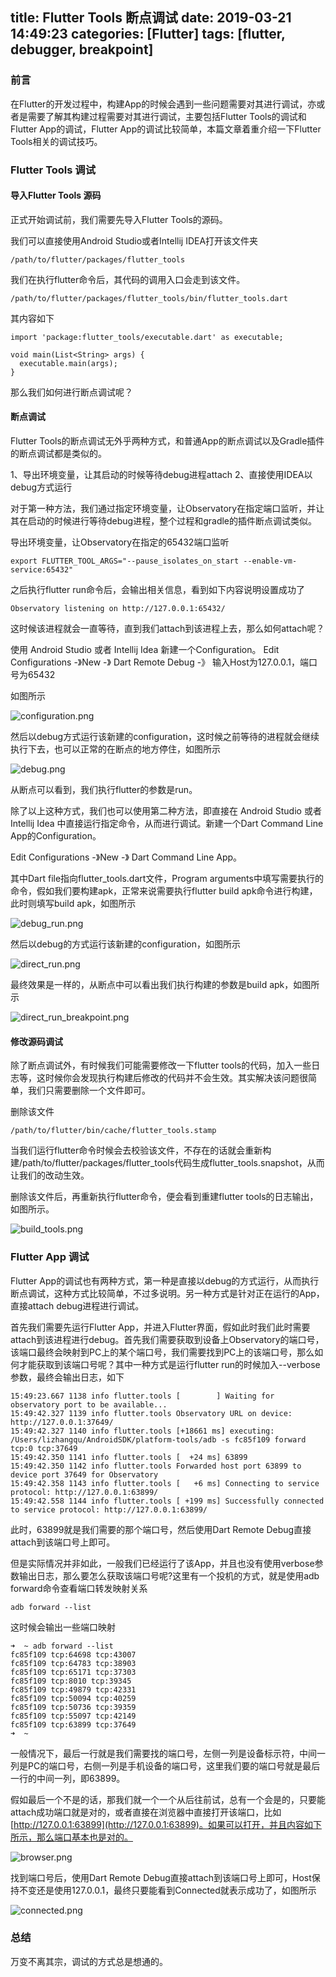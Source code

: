 title: Flutter Tools 断点调试
date: 2019-03-21 14:49:23
categories: [Flutter]
tags: [flutter, debugger, breakpoint]
---

### 前言

在Flutter的开发过程中，构建App的时候会遇到一些问题需要对其进行调试，亦或者是需要了解其构建过程需要对其进行调试，主要包括Flutter Tools的调试和Flutter App的调试，Flutter App的调试比较简单，本篇文章着重介绍一下Flutter Tools相关的调试技巧。

<!-- more -->

### Flutter Tools 调试

#### 导入Flutter Tools 源码

正式开始调试前，我们需要先导入Flutter Tools的源码。

我们可以直接使用Android Studio或者Intellij IDEA打开该文件夹
```
/path/to/flutter/packages/flutter_tools
```

我们在执行flutter命令后，其代码的调用入口会走到该文件。
```
/path/to/flutter/packages/flutter_tools/bin/flutter_tools.dart
```

其内容如下
```
import 'package:flutter_tools/executable.dart' as executable;

void main(List<String> args) {
  executable.main(args);
}
```

那么我们如何进行断点调试呢？

#### 断点调试

Flutter Tools的断点调试无外乎两种方式，和普通App的断点调试以及Gradle插件的断点调试都是类似的。

1、导出环境变量，让其启动的时候等待debug进程attach
2、直接使用IDEA以debug方式运行

对于第一种方法，我们通过指定环境变量，让Observatory在指定端口监听，并让其在启动的时候进行等待debug进程，整个过程和gradle的插件断点调试类似。

导出环境变量，让Observatory在指定的65432端口监听

```
export FLUTTER_TOOL_ARGS="--pause_isolates_on_start --enable-vm-service:65432"
```

之后执行flutter run命令后，会输出相关信息，看到如下内容说明设置成功了

```
Observatory listening on http://127.0.0.1:65432/
```

这时候该进程就会一直等待，直到我们attach到该进程上去，那么如何attach呢？

使用 Android Studio 或者 Intellij Idea 新建一个Configuration。
Edit Configurations -》New -》 Dart Remote Debug -》 输入Host为127.0.0.1，端口号为65432

如图所示

![configuration.png](configuration.png)

然后以debug方式运行该新建的configuration，这时候之前等待的进程就会继续执行下去，也可以正常的在断点的地方停住，如图所示

![debug.png](debug.png)

从断点可以看到，我们执行flutter的参数是run。

除了以上这种方式，我们也可以使用第二种方法，即直接在 Android Studio 或者 Intellij Idea 中直接运行指定命令，从而进行调试。新建一个Dart Command Line App的Configuration。

Edit Configurations -》New -》 Dart Command Line App。

其中Dart file指向flutter_tools.dart文件，Program arguments中填写需要执行的命令，假如我们要构建apk，正常来说需要执行flutter build apk命令进行构建，此时则填写build apk，如图所示

![debug_run.png](debug_run.png)

然后以debug的方式运行该新建的configuration，如图所示

![direct_run.png](direct_run.png)

最终效果是一样的，从断点中可以看出我们执行构建的参数是build apk，如图所示

![direct_run_breakpoint.png](direct_run_breakpoint.png)

#### 修改源码调试

除了断点调试外，有时候我们可能需要修改一下flutter tools的代码，加入一些日志等，这时候你会发现执行构建后修改的代码并不会生效。其实解决该问题很简单，我们只需要删除一个文件即可。

删除该文件

```
/path/to/flutter/bin/cache/flutter_tools.stamp
```

当我们运行flutter命令时候会去校验该文件，不存在的话就会重新构建/path/to/flutter/packages/flutter_tools代码生成flutter_tools.snapshot，从而让我们的改动生效。

删除该文件后，再重新执行flutter命令，便会看到重建flutter tools的日志输出，如图所示。

![build_tools.png](build_tools.png)

### Flutter App 调试

Flutter App的调试也有两种方式，第一种是直接以debug的方式运行，从而执行断点调试，这种方式比较简单，不过多说明。另一种方式是针对正在运行的App，直接attach debug进程进行调试。

首先我们需要先运行Flutter App，并进入Flutter界面，假如此时我们此时需要attach到该进程进行debug。首先我们需要获取到设备上Observatory的端口号，该端口最终会映射到PC上的某个端口号，我们需要找到PC上的该端口号，那么如何才能获取到该端口号呢？其中一种方式是运行flutter run的时候加入\-\-verbose参数，最终会输出日志，如下

```
15:49:23.667 1138 info flutter.tools [        ] Waiting for observatory port to be available...
15:49:42.327 1139 info flutter.tools Observatory URL on device: http://127.0.0.1:37649/
15:49:42.327 1140 info flutter.tools [+18661 ms] executing: /Users/lizhangqu/AndroidSDK/platform-tools/adb -s fc85f109 forward tcp:0 tcp:37649
15:49:42.350 1141 info flutter.tools [  +24 ms] 63899
15:49:42.350 1142 info flutter.tools Forwarded host port 63899 to device port 37649 for Observatory
15:49:42.358 1143 info flutter.tools [   +6 ms] Connecting to service protocol: http://127.0.0.1:63899/
15:49:42.558 1144 info flutter.tools [ +199 ms] Successfully connected to service protocol: http://127.0.0.1:63899/
```

此时，63899就是我们需要的那个端口号，然后使用Dart Remote Debug直接attach到该端口号上即可。

但是实际情况并非如此，一般我们已经运行了该App，并且也没有使用verbose参数输出日志，那么要怎么获取该端口号呢?这里有一个投机的方式，就是使用adb forward命令查看端口转发映射关系

```
adb forward --list
```

这时候会输出一些端口映射

```
➜  ~ adb forward --list
fc85f109 tcp:64698 tcp:43007
fc85f109 tcp:64783 tcp:38903
fc85f109 tcp:65171 tcp:37303
fc85f109 tcp:8010 tcp:39345
fc85f109 tcp:49879 tcp:42331
fc85f109 tcp:50094 tcp:40259
fc85f109 tcp:50736 tcp:39359
fc85f109 tcp:55097 tcp:42149
fc85f109 tcp:63899 tcp:37649
➜  ~ 
```

一般情况下，最后一行就是我们需要找的端口号，左侧一列是设备标示符，中间一列是PC的端口号，右侧一列是手机设备的端口号，这里我们要的端口号就是最后一行的中间一列，即63899。

假如最后一个不是的话，那我们就一个一个从后往前试，总有一个会是的，只要能attach成功端口就是对的，或者直接在浏览器中直接打开该端口，比如 [http://127.0.0.1:63899](http://127.0.0.1:63899)。如果可以打开，并且内容如下所示，那么端口基本也是对的。

![browser.png](browser.png)

找到端口号后，使用Dart Remote Debug直接attach到该端口号上即可，Host保持不变还是使用127.0.0.1，最终只要能看到Connected就表示成功了，如图所示

![connected.png](connected.png)

### 总结

万变不离其宗，调试的方式总是想通的。